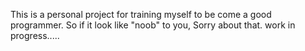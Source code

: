 This is a personal project for training myself to be come a good programmer. So if it look like "noob" to you, Sorry about that. work in progress.....  
